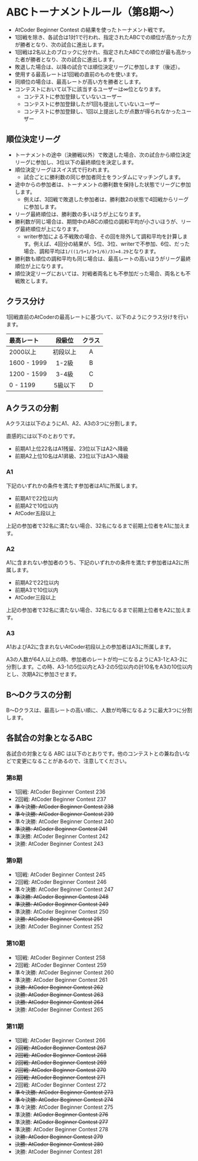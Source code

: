 # ABCトーナメントルール（第8期〜）

- AtCoder Beginner Contest の結果を使ったトーナメント戦です。
- 1回戦を除き、各試合は1対1で行われ、指定されたABCでの順位が高かった方が勝者となり、次の試合に進出します。
- 1回戦は2名以上のブロックに分かれ、指定されたABCでの順位が最も高かった者が勝者となり、次の試合に進出します。
- 敗退した場合は、以降の試合では順位決定リーグに参加します（後述）。
- 使用する最高レートは1回戦の直前のものを使います。
- 同順位の場合は、最高レートが高い方を勝者とします。
- コンテストにおいて以下に該当するユーザーは∞位となります。
    - コンテストに参加登録していないユーザー
    - コンテストに参加登録したが1回も提出していないユーザー
    - コンテストに参加登録し、1回以上提出したが点数が得られなかったユーザー

## 順位決定リーグ

- トーナメントの途中（決勝戦以外）で敗退した場合、次の試合から順位決定リーグに参加し、3位以下の最終順位を決定します。
- 順位決定リーグはスイス式で行われます。
    - 試合ごとに勝利数の同じ参加者同士をランダムにマッチングします。
- 途中からの参加者は、トーナメントの勝利数を保持した状態でリーグに参加します。
    - 例えば、3回戦で敗退した参加者は、勝利数2の状態で4回戦からリーグに参加します。
- リーグ最終順位は、勝利数の多いほうが上になります。
- 勝利数が同じ場合は、期間中のABCの順位の調和平均が小さいほうが、リーグ最終順位が上になります。
    - writer参加による不戦敗の場合、その回を除外して調和平均を計算します。例えば、4回分の結果が、5位、3位、writerで不参加、6位、だった場合、調和平均は`1/((1/5+1/3+1/6)/3)=4.29`となります。
- 勝利数も順位の調和平均も同じ場合は、最高レートの高いほうがリーグ最終順位が上になります。
- 順位決定リーグにおいては、対戦者両名とも不参加だった場合、両名とも不戦敗とします。

## クラス分け

1回戦直前のAtCoderの最高レートに基づいて、以下のようにクラス分けを行います。

| 最高レート       | 段級位  | クラス |
|:------------|:----:|:---:|
| 2000以上      | 初段以上 |  A  |
| 1600 - 1999 | 1-2級 |  B  |
| 1200 - 1599 | 3-4級 |  C  |
| 0 - 1199    | 5級以下 |  D  |

## Aクラスの分割

Aクラスは以下のようにA1、A2、A3の3つに分割します。

直感的には以下のとおりです。

- 前期A1上位22名はA1残留、23位以下はA2へ降級
- 前期A2上位10名はA1昇級、23位以下はA3へ降級

### A1

下記のいずれかの条件を満たす参加者はA1に所属します。

- 前期A1で22位以内
- 前期A2で10位以内
- AtCoder五段以上

上記の参加者で32名に満たない場合、32名になるまで前期上位者をA1に加えます。

### A2

A1に含まれない参加者のうち、下記のいずれかの条件を満たす参加者はA2に所属します。

- 前期A2で22位以内
- 前期A3で10位以内
- AtCoder三段以上

上記の参加者で32名に満たない場合、32名になるまで前期上位者をA2に加えます。

### A3

A1およびA2に含まれないAtCoder初段以上の参加者はA3に所属します。

A3の人数が64人以上の時、参加者のレートが均一になるようにA3-1とA3-2に分割します。この時、A3-1の5位以内とA3-2の5位以内の計10名をA3の10位以内とし、次期A2に参加させます。

## B〜Dクラスの分割

B〜Dクラスは、最高レートの高い順に、人数が均等になるように最大3つに分割します。

## 各試合の対象となるABC

各試合の対象となる ABC は以下のとおりです。他のコンテストとの兼ね合いなどで変更になることがあるので、注意してください。

### 第8期

- 1回戦: AtCoder Beginner Contest 236
- 2回戦: AtCoder Beginner Contest 237
- ~~準々決勝: AtCoder Beginner Contest 238~~
- ~~準々決勝: AtCoder Beginner Contest 239~~
- 準々決勝: AtCoder Beginner Contest 240
- ~~準決勝: AtCoder Beginner Contest 241~~
- 準決勝: AtCoder Beginner Contest 242
- 決勝: AtCoder Beginner Contest 243

### 第9期

- 1回戦: AtCoder Beginner Contest 245
- 2回戦: AtCoder Beginner Contest 246
- 準々決勝: AtCoder Beginner Contest 247
- ~~準決勝: AtCoder Beginner Contest 248~~
- ~~準決勝: AtCoder Beginner Contest 249~~
- 準決勝: AtCoder Beginner Contest 250
- ~~決勝: AtCoder Beginner Contest 251~~
- 決勝: AtCoder Beginner Contest 252

### 第10期

- 1回戦: AtCoder Beginner Contest 258
- 2回戦: AtCoder Beginner Contest 259
- 準々決勝: AtCoder Beginner Contest 260
- 準決勝: AtCoder Beginner Contest 261
- ~~決勝: AtCoder Beginner Contest 262~~
- ~~決勝: AtCoder Beginner Contest 263~~
- ~~決勝: AtCoder Beginner Contest 264~~
- 決勝: AtCoder Beginner Contest 265

### 第11期

- 1回戦: AtCoder Beginner Contest 266
- ~~2回戦: AtCoder Beginner Contest 267~~
- ~~2回戦: AtCoder Beginner Contest 268~~
- ~~2回戦: AtCoder Beginner Contest 269~~
- ~~2回戦: AtCoder Beginner Contest 270~~
- ~~2回戦: AtCoder Beginner Contest 271~~
- 2回戦: AtCoder Beginner Contest 272
- ~~準々決勝: AtCoder Beginner Contest 273~~
- ~~準々決勝: AtCoder Beginner Contest 274~~
- 準々決勝: AtCoder Beginner Contest 275
- 準決勝: ~~AtCoder Beginner Contest 276~~
- 準決勝: ~~AtCoder Beginner Contest 277~~
- 準決勝: AtCoder Beginner Contest 278
- ~~決勝: AtCoder Beginner Contest 279~~
- ~~決勝: AtCoder Beginner Contest 280~~
- 決勝: AtCoder Beginner Contest 281

